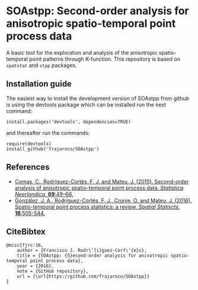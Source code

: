 # SOAstpp: Second-order analysis for anisotropic spatio-temporal point process data

A basic tool for the exploration and analysis of the anisotropic spatio-temporal point patterns through K-function. This repository is based on `spatstat` and `stpp` packages.

## Installation guide

The easiest way to install the development version of SOAstpp from github is using the devtools package which can be installed run the next command:
```
install.packages('devtools', dependencies=TRUE)
```
and thereafter run the commands:
```
require(devtools)
install_github('frajaroco/SOAstpp')
```

## References
- [Comas, C., Rodríguez-Cortés, F. J. and Mateu, J. (2015). Second-order analysis of anisotropic spatio-temporal point process data. *Statistica Neerlandica*, **69**:49–66.](http://onlinelibrary.wiley.com/doi/10.1111/stan.12046/abstract)
- [González, J. A., Rodríguez-Cortés, F. J., Cronie, O. and Mateu, J. (2016). Spatio-temporal point process statistics: a review. *Spatial Statiscts*. **18**:505-544.](http://www.sciencedirect.com/science/article/pii/S2211675316301130)

## CiteBibtex
```
@misc{fjrc:16,
	author = {Francisco J. Rodr\'{i}guez-Cort\'{e}s},
	title = {SOAstpp: {S}econd-order analysis for anisotropic spatio-temporal point process data},
	year = {2016},
	note = {GitHub repository},
	url = {\url{https://github.com/frajaroco/SOAstpp}}
}

```
